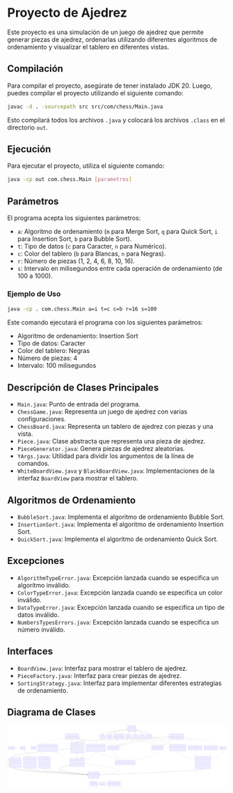 # Proyecto de Ajedrez

Este proyecto es una simulación de un juego de ajedrez que permite generar piezas de ajedrez, ordenarlas utilizando diferentes algoritmos de ordenamiento y visualizar el tablero en diferentes vistas.

## Compilación

Para compilar el proyecto, asegúrate de tener instalado JDK 20. Luego, puedes compilar el proyecto utilizando el siguiente comando:

```sh
javac -d . -sourcepath src src/com/chess/Main.java
```

Esto compilará todos los archivos `.java` y colocará los archivos `.class` en el directorio `out`.

## Ejecución

Para ejecutar el proyecto, utiliza el siguiente comando:

```sh
java -cp out com.chess.Main [parametros]
```

## Parámetros

El programa acepta los siguientes parámetros:

- `a`: Algoritmo de ordenamiento (`m` para Merge Sort, `q` para Quick Sort, `i` para Insertion Sort, `b` para Bubble Sort).
- `t`: Tipo de datos (`c` para Caracter, `n` para Numérico).
- `c`: Color del tablero (`b` para Blancas, `n` para Negras).
- `r`: Número de piezas (1, 2, 4, 6, 8, 10, 16).
- `s`: Intervalo en milisegundos entre cada operación de ordenamiento (de 100 a 1000).

### Ejemplo de Uso

```sh
java -cp . com.chess.Main a=i t=c c=b r=16 s=100
```

Este comando ejecutará el programa con los siguientes parámetros:

- Algoritmo de ordenamiento: Insertion Sort
- Tipo de datos: Caracter
- Color del tablero: Negras
- Número de piezas: 4
- Intervalo: 100 milisegundos

## Descripción de Clases Principales

- `Main.java`: Punto de entrada del programa.
- `ChessGame.java`: Representa un juego de ajedrez con varias configuraciones.
- `ChessBoard.java`: Representa un tablero de ajedrez con piezas y una vista.
- `Piece.java`: Clase abstracta que representa una pieza de ajedrez.
- `PieceGenerator.java`: Genera piezas de ajedrez aleatorias.
- `YArgs.java`: Utilidad para dividir los argumentos de la línea de comandos.
- `WhiteBoardView.java` y `BlackBoardView.java`: Implementaciones de la interfaz `BoardView` para mostrar el tablero.

## Algoritmos de Ordenamiento

- `BubbleSort.java`: Implementa el algoritmo de ordenamiento Bubble Sort.
- `InsertionSort.java`: Implementa el algoritmo de ordenamiento Insertion Sort.
- `QuickSort.java`: Implementa el algoritmo de ordenamiento Quick Sort.

## Excepciones

- `AlgorithmTypeError.java`: Excepción lanzada cuando se especifica un algoritmo inválido.
- `ColorTypeError.java`: Excepción lanzada cuando se especifica un color inválido.
- `DataTypeError.java`: Excepción lanzada cuando se especifica un tipo de datos inválido.
- `NumbersTypesErrors.java`: Excepción lanzada cuando se especifica un número inválido.

## Interfaces

- `BoardView.java`: Interfaz para mostrar el tablero de ajedrez.
- `PieceFactory.java`: Interfaz para crear piezas de ajedrez.
- `SortingStrategy.java`: Interfaz para implementar diferentes estrategias de ordenamiento.

## Diagrama de Clases

![Diagrama de Clases](Diagrama%20UML.svg)
